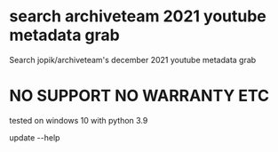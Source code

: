# search archiveteam 2021 youtube metadata grab
 Search jopik/archiveteam's december 2021 youtube metadata grab

# NO SUPPORT NO WARRANTY ETC

tested on windows 10 with python 3.9

update --help  

